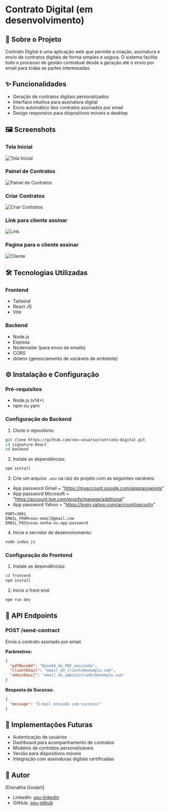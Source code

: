# Contrato Digital (em desenvolvimento)

## 📝 Sobre o Projeto

Contrato Digital é uma aplicação web que permite a criação, assinatura e envio de contratos digitais de forma simples e segura. O sistema facilita todo o processo de gestão contratual desde a geração até o envio por email para todas as partes interessadas.

## ✨ Funcionalidades

- Geração de contratos digitais personalizados
- Interface intuitiva para assinatura digital
- Envio automático dos contratos assinados por email
- Design responsivo para dispositivos móveis e desktop

## 🖼️ Screenshots

### Tela Inicial

![Tela Inicial](./assets/Home.png)

### Painel de Contratos

![Painel de Contratos](./assets/Panel.png)

### Criar Contratos

![Criar Contratos](./assets/CreateContract.png)

### Link para cliente assinar

![Link](./assets/Contract.png)

### Pagina para o cliente assinar

![Cliente](./assets/Client.png)

## 🛠️ Tecnologias Utilizadas

### Frontend

- Tailwind
- React JS
- Vite

### Backend

- Node.js
- Express
- Nodemailer (para envio de emails)
- CORS
- dotenv (gerenciamento de variáveis de ambiente)

## ⚙️ Instalação e Configuração

### Pré-requisitos

- Node.js (v14+)
- npm ou yarn

### Configuração do Backend

1. Clone o repositório:

```bash
git clone https://github.com/seu-usuario/contrato-digital.git
cd signature-React
cd backend
```

2. Instale as dependências:

```bash
npm install
```

3. Crie um arquivo `.env` na raiz do projeto com as seguintes variáveis:

- App password Gmail = "https://myaccount.google.com/apppasswords"
- App password Microsoft = "https://account.live.com/proofs/manage/additional"
- App password Yahoo = "https://login.yahoo.com/account/security"

```
PORT=3001
EMAIL_FROM=seu-email@gmail.com
EMAIL_PASS=sua-senha-ou-app-password
```

4. Inicie o servidor de desenvolvimento:

```bash
node index.js
```

### Configuração do Frontend

1. Instale as dependências:

```bash
cd frontend
npm install
```

2. Inicie o front end:

```bash
npm run dev
```

## 🔌 API Endpoints

### POST /send-contract

Envia o contrato assinado por email.

**Parâmetros:**

```json
{
  "pdfBase64": "Base64_do_PDF_assinado",
  "clientEmail": "email_do_cliente@exemplo.com",
  "adminEmail": "email_do_administrador@exemplo.com"
}
```

**Resposta de Sucesso:**

```json
{
  "message": "E-mail enviado com sucesso!"
}
```

## 🚀 Implementações Futuras

- Autenticação de usuários
- Dashboard para acompanhamento de contratos
- Modelos de contratos personalizáveis
- Versão para dispositivos móveis
- Integração com assinaturas digitais certificadas

## 👤 Autor

[Dionatha Goulart]

- LinkedIn: [seu-linkedin](https://www.linkedin.com/in/dionathagoulart/)
- GitHub: [seu-github](https://github.com/GoodGD-Dev)
